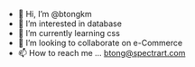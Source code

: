 - 👋 Hi, I’m @btongkm
- 👀 I’m interested in database
- 🌱 I’m currently learning css
- 💞️ I’m looking to collaborate on e-Commerce
- 📫 How to reach me ... btong@spectrart.com

<!---
btongkm/btongkm is a ✨ special ✨ repository because its `README.md` (this file) appears on your GitHub profile.
You can click the Preview link to take a look at your changes.
--->
